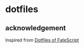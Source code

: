 # dotfiles


## acknowledgement
Inspired from
[Dotfiles of FateScript](https://github.com/FateScript/dotfiles)
